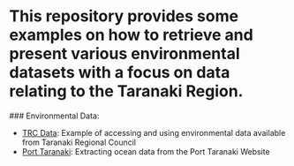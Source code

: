 # This repository provides some examples on how to retrieve and present various environmental datasets with a focus on data relating to the Taranaki Region.

<p>
  ### Environmental Data:
  <ul type = "dot">
  <li><a href="/notebooks/TRCData.ipynb">TRC Data</a>: Example of accessing and using environmental data available from Taranaki Regional Council</li>
  <li><a href="/notebooks/PortTaranakiSwellData.ipynb">Port Taranaki</a>: Extracting ocean data from the Port Taranaki Website</li>
  </ul>
</p>
